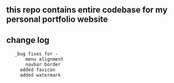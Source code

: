 ## this repo contains entire codebase for my personal portfolio website
## change log 
       _bug fixes for -
           menu alignment
           navbar border
         added favicon
         added watermark
